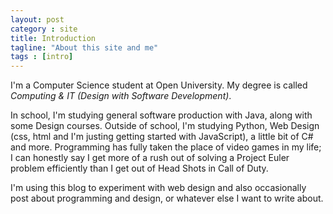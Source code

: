 ```yaml
---
layout: post
category : site
title: Introduction
tagline: "About this site and me"
tags : [intro]
---
```


I'm a Computer Science student at Open University. My degree is called *Computing & IT (Design with Software Development)*. 

In school, I'm studying general software production with Java, along with some Design courses. Outside of school, I'm studying Python, Web Design (css, html and I'm justing getting started with JavaScript), a little bit of C# and more. Programming has fully taken the place of video games in my life; I can honestly say I get more of a rush out of solving a Project Euler problem efficiently than I get out of Head Shots in Call of Duty.

I'm using this blog to experiment with web design and also occasionally post about programming and design, or whatever else I want to write about.
